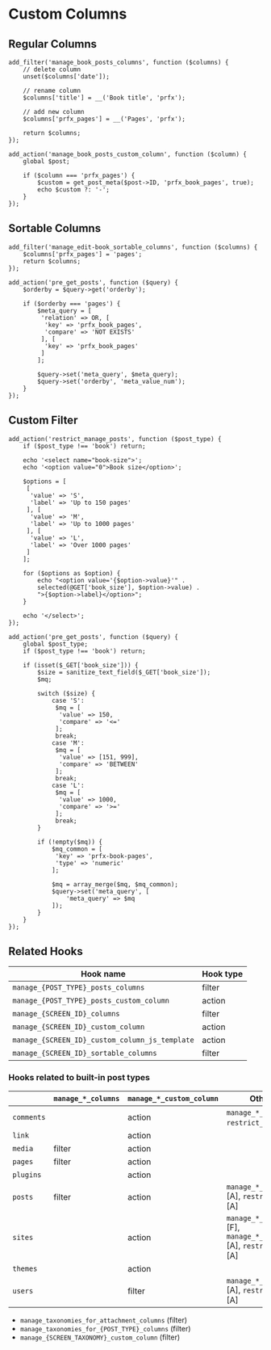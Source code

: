 # Custom Columns

## Regular Columns

```
add_filter('manage_book_posts_columns', function ($columns) {
	// delete column
	unset($columns['date']);
	
	// rename column
	$columns['title'] = __('Book title', 'prfx');
	
	// add new column
	$columns['prfx_pages'] = __('Pages', 'prfx');
	
	return $columns;
});

add_action('manage_book_posts_custom_column', function ($column) {
	global $post;
	
	if ($column === 'prfx_pages') {
		$custom = get_post_meta($post->ID, 'prfx_book_pages', true);
		echo $custom ?: '-';
	}
});
```

## Sortable Columns

```
add_filter('manage_edit-book_sortable_columns', function ($columns) {
	$columns['prfx_pages'] = 'pages';
	return $columns;
});

add_action('pre_get_posts', function ($query) {
	$orderby = $query->get('orderby');
	
	if ($orderby === 'pages') {
		$meta_query = [
		 'relation' => OR, [
		  'key' => 'prfx_book_pages',
		  'compare' => 'NOT EXISTS'
		 ], [
		  'key' => 'prfx_book_pages'
		 ]
		];
		
		$query->set('meta_query', $meta_query);
		$query->set('orderby', 'meta_value_num');
	}
});
```

## Custom Filter

```
add_action('restrict_manage_posts', function ($post_type) {
	if ($post_type !== 'book') return;
	
	echo '<select name="book-size">';
	echo '<option value="0">Book size</option>';
	
	$options = [
	 [
	  'value' => 'S',
	  'label' => 'Up to 150 pages'
	 ], [
	  'value' => 'M',
	  'label' => 'Up to 1000 pages'
	 ], [
	  'value' => 'L',
	  'label' => 'Over 1000 pages'
	 ]
	];
	
	for ($options as $option) {
		echo "<option value='{$option->value}'" .
		selected(@GET['book_size'], $option->value) .
		">{$option->label}</option>";
	}
	
	echo '</select>';
});

add_action('pre_get_posts', function ($query) {
	global $post_type;
	if ($post_type !== 'book') return;
	
	if (isset($_GET['book_size'])) {
		$size = sanitize_text_field($_GET['book_size']);
		$mq;
		
		switch ($size) {
			case 'S':
			 $mq = [
			  'value' => 150,
			  'compare' => '<='
			 ];
			 break;
			case 'M':
			 $mq = [
			  'value' => [151, 999],
			  'compare' => 'BETWEEN'
			 ];
			 break;
			case 'L':
			 $mq = [
			  'value' => 1000,
			  'compare' => '>='
			 ];
			 break;
		}
		
		if (!empty($mq)) {
			$mq_common = [
			 'key' => 'prfx-book-pages',
			 'type' => 'numeric'
			];
			
			$mq = array_merge($mq, $mq_common);
			$query->set('meta_query', [
				'meta_query' => $mq
			]);
		}
	}
});
```

## Related Hooks

| Hook name | Hook type |
|--|--|
| `manage_{POST_TYPE}_posts_columns` | filter |
| `manage_{POST_TYPE}_posts_custom_column` | action |
| `manage_{SCREEN_ID}_columns` | filter |
| `manage_{SCREEN_ID}_custom_column` | action |
| `manage_{SCREEN_ID}_custom_column_js_template` | action |
| `manage_{SCREEN_ID}_sortable_columns` | filter |

### Hooks related to built-in post types

| | `manage_*_columns` | `manage_*_custom_column` | Other hooks |
|--|--|--|--|
| `comments` | | action | `manage_*_nav` [A], `restrict_manage_*` [A] |
| `link` | | action | |
| `media` | filter | action | |
| `pages` | filter | action | |
| `plugins` | | action | |
| `posts` | filter | action | `manage_*_extra_tablenav` [A], `restrict_manage_*` [A] |
| `sites` | | action | `manage_*_action_links` [F], `manage_*_extra_tablenav` [A], `restrict_manage_*` [A] |
| `themes` | | action | |
| `users` | | filter | `manage_*_extra_tablenav` [A], `restrict_manage_*` [A] |

- `manage_taxonomies_for_attachment_columns` (filter)
- `manage_taxonomies_for_{POST_TYPE}_columns` (filter)
- `manage_{SCREEN_TAXONOMY}_custom_column` (filter)
